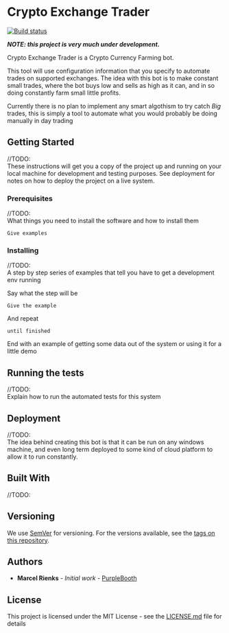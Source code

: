 # Crypto Exchange Trader

[![Build status](https://ci.appveyor.com/api/projects/status/tdt1ejffp8wyl8de?svg=true)](https://ci.appveyor.com/project/marcelrienks/CryptoExchangeTrader)

**_NOTE: this project is very much under development._**

Crypto Exchange Trader is a Crypto Currency Farming bot.  

This tool will use configuration information that you specify to automate trades on supported exchanges. The idea with this bot is to make constant small trades, where the bot buys low and sells as high as it can, and in so doing constantly farm small little profits.  

Currently there is no plan to implement any smart algothism to try catch _Big_ trades, this is simply a tool to automate what you would probably be doing manually in day trading

## Getting Started

//TODO:  
These instructions will get you a copy of the project up and running on your local machine for development and testing purposes. See deployment for notes on how to deploy the project on a live system.

### Prerequisites

//TODO:  
What things you need to install the software and how to install them

```
Give examples
```

### Installing

//TODO:  
A step by step series of examples that tell you have to get a development env running

Say what the step will be

```
Give the example
```

And repeat

```
until finished
```

End with an example of getting some data out of the system or using it for a little demo

## Running the tests

//TODO:  
Explain how to run the automated tests for this system

## Deployment

//TODO:  
The idea behind creating this bot is that it can be run on any windows machine, and even long term deployed to some kind of cloud platform to allow it to run constantly.

## Built With

//TODO:

## Versioning

We use [SemVer](http://semver.org/) for versioning. For the versions available, see the [tags on this repository](https://github.com/your/project/tags). 

## Authors

* **Marcel Rienks** - *Initial work* - [PurpleBooth](https://github.com/marcelrienks)

## License

This project is licensed under the MIT License - see the [LICENSE.md](LICENSE.md) file for details
